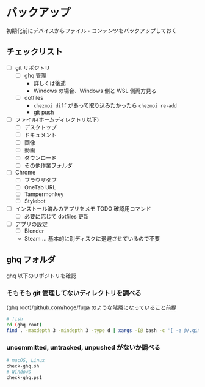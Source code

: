 # バックアップ

初期化前にデバイスからファイル・コンテンツをバックアップしておく

## チェックリスト

- [ ] git リポジトリ
  - [ ] ghq 管理
    - 詳しくは後述
    - Windows の場合、Windows 側と WSL 側両方見る
  - [ ] dotfiles
    - `chezmoi diff` があって取り込みたかったら `chezmoi re-add`
    - git push
- [ ] ファイル(ホームディレクトリ以下)
  - [ ] デスクトップ
  - [ ] ドキュメント
  - [ ] 画像
  - [ ] 動画
  - [ ] ダウンロード
  - [ ] その他作業フォルダ
- [ ] Chrome
  - [ ] ブラウザタブ
  - [ ] OneTab URL
  - [ ] Tampermonkey
  - [ ] Stylebot
- [ ] インストール済みのアプリをメモ TODO 確認用コマンド
  - [ ] 必要に応じて dotfiles 更新
- [ ] アプリの設定
  - [ ] Blender
  - Steam … 基本的に別ディスクに退避させているので不要

## ghq フォルダ

ghq 以下のリポジトリを確認

### そもそも git 管理してないディレクトリを調べる

(ghq root)/github.com/hoge/fuga のような階層になっていること前提

```sh
# fish
cd (ghq root)
find . -maxdepth 3 -mindepth 3 -type d | xargs -I@ bash -c '[ -e @/.git ] || echo @'
```

### uncommitted, untracked, unpushed がないか調べる

```sh
# macOS, Linux
check-ghq.sh
# Windows
check-ghq.ps1
```
